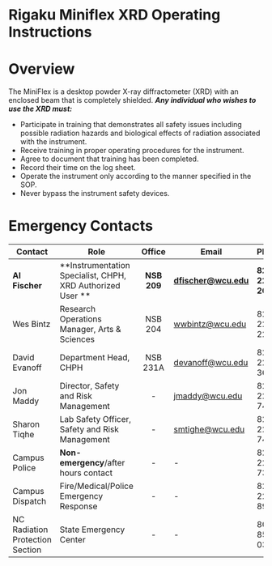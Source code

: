 Rigaku Miniflex XRD Operating Instructions
============================

# Overview

The MiniFlex is a desktop powder X-ray diffractometer (XRD) with an enclosed beam that is completely shielded.  ***Any individual who wishes to use the XRD must:***

- Participate in training that demonstrates all safety issues including possible radiation hazards and biological effects of radiation associated with the instrument.
- Receive training in proper operating procedures for the instrument.
- Agree to document that training has been completed.
- Record their time on the log sheet.
- Operate the instrument only according to the manner specified in the SOP.
- Never bypass the instrument safety devices.

# Emergency Contacts

| Contact                         | Role                                                       |   Office    | Email                | Phone            |
| ------------------------------- | ---------------------------------------------------------- |:-----------:| -------------------- | ---------------- |
| **Al Fischer**                  | **Instrumentation Specialist, CHPH, XRD Authorized User ** | **NSB 209** | **dfischer@wcu.edu** | **828-227-2695** |
| Wes Bintz                       | Research Operations Manager, Arts & Sciences               |   NSB 204   | wwbintz@wcu.edu      | 828-227-2270     |
| David Evanoff                   | Department Head, CHPH                                      |  NSB 231A   | devanoff@wcu.edu     | 828-227-3667     |
| Jon Maddy                       | Director, Safety and Risk Management                       |      -      | jmaddy@wcu.edu       | 828-227-7442     |
| Sharon Tiqhe                    | Lab Safety Officer, Safety and Risk Management             |      -      | smtighe@wcu.edu      | 828-227-7443     |
| Campus Police                   | **Non-emergency**/after hours contact                      |      -      | -                    | 828-227-730      |
| Campus Dispatch                 | Fire/Medical/Police Emergency Response                     |      -      | -                    | 828-227-8911     |
| NC Radiation Protection Section | State Emergency Center                                     |      -      | -                    | 800-858-0368     |
